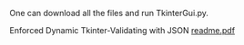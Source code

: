 One can download all the files and run TkinterGui.py.

Enforced Dynamic Tkinter-Validating with JSON
[readme.pdf](https://github.com/user-attachments/files/18387596/readme.pdf)
